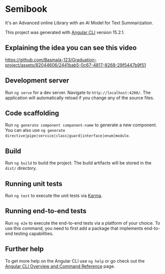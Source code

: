 # Semibook
It's an Advanced online Library with an AI Model for Text Summarization.

This project was generated with [Angular CLI](https://github.com/angular/angular-cli) version 15.2.1.

## Explaining the idea you can see this video 



https://github.com/Basmala-123/Graduation-project/assets/82044606/2441bab5-0c67-4817-8268-29f5447b9f51




## Development server

Run `ng serve` for a dev server. Navigate to `http://localhost:4200/`. The application will automatically reload if you change any of the source files.




## Code scaffolding

Run `ng generate component component-name` to generate a new component. You can also use `ng generate directive|pipe|service|class|guard|interface|enum|module`.

## Build

Run `ng build` to build the project. The build artifacts will be stored in the `dist/` directory.

## Running unit tests

Run `ng test` to execute the unit tests via [Karma](https://karma-runner.github.io).

## Running end-to-end tests

Run `ng e2e` to execute the end-to-end tests via a platform of your choice. To use this command, you need to first add a package that implements end-to-end testing capabilities.

## Further help

To get more help on the Angular CLI use `ng help` or go check out the [Angular CLI Overview and Command Reference](https://angular.io/cli) page.
